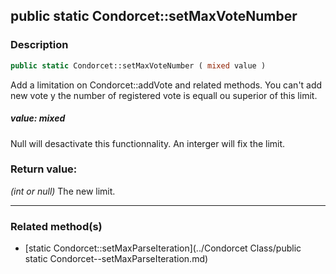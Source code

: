 ## public static Condorcet::setMaxVoteNumber

### Description    

```php
public static Condorcet::setMaxVoteNumber ( mixed value )
```

Add a limitation on Condorcet::addVote and related methods. You can't add new vote y the number of registered vote is equall ou superior of this limit.    


##### **value:** *mixed*   
Null will desactivate this functionnality. An interger will fix the limit.    



### Return value:   

*(int or null)* The new limit.


---------------------------------------

### Related method(s)      

* [static Condorcet::setMaxParseIteration](../Condorcet Class/public static Condorcet--setMaxParseIteration.md)    
